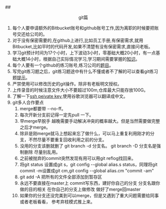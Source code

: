 ##<center>git篇</center>
1. 每个人要申请额外的Bitbucket账号和github账号工作,因为离职的时候要把账号交还给公司的。
2. 对于没有保密需要的,在github上进行,比如员工手册,有保密需求,就用Bitbucket,比如平时的代码开发,如果不清楚有没有保密需求,直接问老板。
3. 学习git预计时间为17个小时，上下波动3小时，零基础大概20小时，有一点基础大概14小时，根据自己实际情况学习,学习期间需要掌握的[知识](git总结.md)。
4. 每个人要有一个github的练习账号,练习公司的[题目](git练习题.md)。
5. 写完git练习题之后，git练习题途中有什么不懂或者不了解的可以查看git练习题[提示](git练习题提示.md)。
6. 严禁使用可以修改历史的git操作。除非有老板明文授权。
7. 上传录音的时候注意文件大小不要超过100m,仓库最大只能存放100G。
8. 了解一下[ssh peivate key](https://confluence.atlassian.com/bitbucket/set-up-an-ssh-key-728138079.html),使用谷歌浏览器可以翻译成中文。
9. git多人合作要点
    1. merge都要带 --no-ff。
    2. 每次开新分支前记得一定先pull 一下。
    3. 早merge早脱手 越晚需要手动解决冲突的概率越大。但是当然需要做完整之后才merge。 
    4. 除非是刚merge就马上想起来忘了做什么，可以马上重复利用刚才的分支，不然尽量不要重复回收利用之前的分支。
    5. 没用的分支该删就删了 git branch -d 分支名。 git branch -D 分支名是强制删除 尽量别乱用。
    6. 之前被抛弃的commit突然发现有用可以用git reflog找回来。
    7. 将git status 设置成git s，git config --global alias.s status，同理将git commit -m设置成git cm,git config --global alias.cm "commit -am"
    8. git add -A 把所有的文件全部添加到暂存区
    9. 永远不要直接在master上 commit写东西，建好你自己的分支 分支名跟你做的目的相关 在你自己的分支上做修改 做好了merge回master
    10. 如果你的分支还没完美到可以merge，但是又遇到了重大问题需要给同事或者老板看看， 参考弃枝模式推上来。